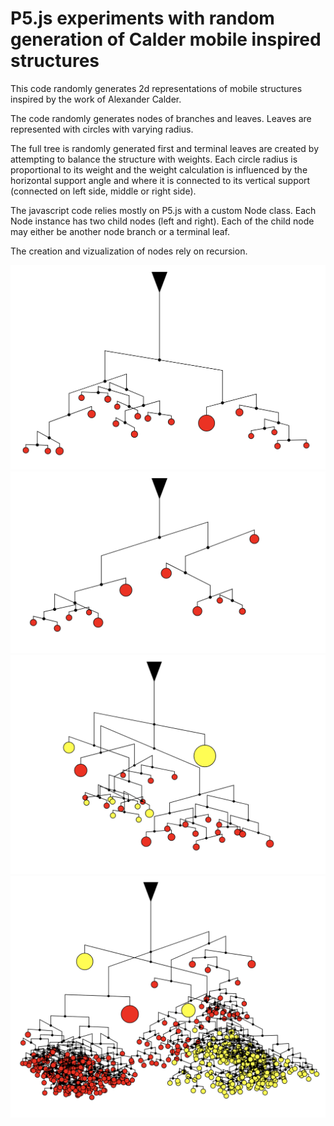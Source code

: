 # P5.js experiments with random generation of Calder mobile inspired structures
This code randomly generates 2d representations of mobile structures inspired by the work of Alexander Calder. 

The code randomly generates nodes of branches and leaves. Leaves are represented with circles with varying radius. 

The full tree is randomly generated first and terminal leaves are created by attempting to balance the structure with weights. Each circle radius is proportional to its weight and the weight calculation is influenced by the horizontal support angle and where it is connected to its vertical support (connected on left side, middle or right side).

The javascript code relies mostly on P5.js with a custom Node class. Each Node instance has two child nodes (left and right). Each of the child node may either be another node branch or a terminal leaf. 

The creation and vizualization of nodes rely on  recursion.

<img src="./examples/ex1.png" width="600">   
<img src="./examples/ex2.png" width="600">
<img src="./examples/ex4.png" width="600">   
<img src="./examples/ex3.png" width="600">

